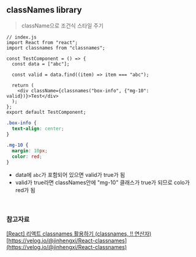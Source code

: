 ## classNames library

> className으로 조건식 스타일 주기

```JS
// index.js
import React from "react";
import classnames from "classnames";

const TestComponent = () => {
  const data = ["abc"];

  const valid = data.find((item) => item === "abc");

  return (
    <div className={classnames("box-info", {"mg-10": valid})}>Test</div>
  );
};
export default TestComponent;
```

```CSS
.box-info {
  text-align: center;
}

.mg-10 {
  margin: 10px;
  color: red;
}
```

- data에 `abc`가 포함되어 있으면 valid가 true가 됨
- valid가 true라면 classNames안에 "mg-10" 클래스가 true가 되므로 colo가 red가 됨

<br>

### 참고자료

[[React] 리액트 classnames 활용하기 (classnames, !! 연산자)](https://ekgoddldi.tistory.com/98)
[https://velog.io/@jinhengxi/React-classnames](https://velog.io/@jinhengxi/React-classnames)
